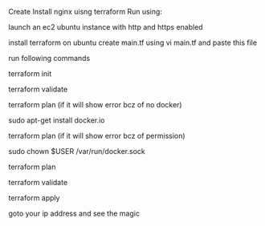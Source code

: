 Create Install nginx uisng terraform
Run using:

launch an ec2 ubuntu instance with http and https enabled

install terraform on ubuntu
create main.tf using vi main.tf and paste this file

run following commands

terraform init

terraform validate

terraform plan (if it will show error bcz of no docker)

sudo apt-get install docker.io

terraform plan (if it will show error bcz of permission)

sudo chown $USER /var/run/docker.sock 

terraform  plan

terraform validate

terraform apply


goto your ip address and see the magic


